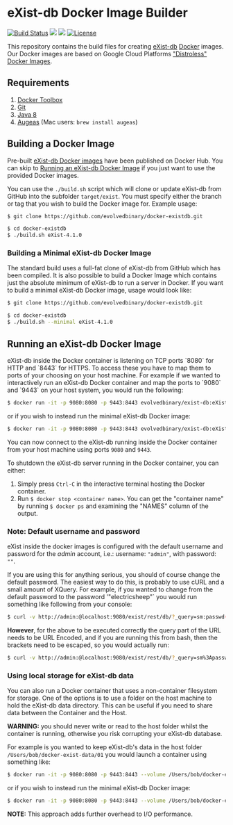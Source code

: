 # eXist-db Docker Image Builder

[![Build Status](https://travis-ci.org/evolvedbinary/docker-existdb.svg?branch=master)](https://travis-ci.org/evolvedbinary/docker-existdb)
[![](https://images.microbadger.com/badges/version/evolvedbinary/exist-db.svg)](https://microbadger.com/images/evolvedbinary/exist-db "Get your own version badge on microbadger.com")
[![](https://images.microbadger.com/badges/image/evolvedbinary/exist-db.svg)](https://microbadger.com/images/evolvedbinary/exist-db "Get your own image badge on microbadger.com")
[![License](https://img.shields.io/badge/license-AGPL%203.0-blue.svg)](https://www.gnu.org/licenses/agpl-3.0.html)

This repository contains the build files for creating [eXist-db](https://www.exist-db.org) [Docker](https://docker.com) images. Our Docker images are based on Google Cloud Platforms ["Distroless" Docker Images](https://github.com/GoogleCloudPlatform/distroless).

## Requirements

1. [Docker Toolbox](https://www.docker.com/products/docker-toolbox)
2. [Git](https://git-scm.com/download)
3. [Java 8](http://www.oracle.com/technetwork/java/javase/downloads/index.html)
4. [Augeas](http://augeas.net/) (Mac users: `brew install augeas`)

## Building a Docker Image

Pre-built [eXist-db Docker images](http://docker.io/evolvedbinary/exist-db) have been published on Docker Hub. You can skip to [Running an eXist-db Docker Image](#running) if you just want to use the provided Docker images.

You can use the `./build.sh` script which will clone or update eXist-db from GitHub into the subfolder `target/exist`. You must specify either the branch or tag that you wish to build the Docker image for. Example usage:

```bash
$ git clone https://github.com/evolvedbinary/docker-existdb.git

$ cd docker-existdb
$ ./build.sh eXist-4.1.0
```

### Building a Minimal eXist-db Docker Image

The standard build uses a full-fat clone of eXist-db from GitHub which has been compiled. It is also possible to build a Docker Image which contains just the absolute minimum of eXist-db to run a server in Docker. If you want to build a minimal eXist-db Docker image, usage would look like:

```bash
$ git clone https://github.com/evolvedbinary/docker-existdb.git

$ cd docker-existdb
$ ./build.sh --minimal eXist-4.1.0
```

## Running an eXist-db Docker Image

<a name="running"/>
eXist-db inside the Docker container is listening on TCP ports `8080` for HTTP and `8443` for HTTPS. To access these you have to map them to ports of your choosing on your host machine. For example if we wanted to interactively run an eXist-db Docker container and map the ports to `9080` and `9443` on your host system, you would run the following:


```bash
$ docker run -it -p 9080:8080 -p 9443:8443 evolvedbinary/exist-db:eXist-4.1.0
```

or if you wish to instead run the minimal eXist-db Docker image:

```bash
$ docker run -it -p 9080:8080 -p 9443:8443 evolvedbinary/exist-db:eXist-4.1.0-minimal
```

You can now connect to the eXist-db running inside the Docker container from your host machine using ports `9080` and `9443`.

To shutdown the eXist-db server running in the Docker container, you can either: 

1. Simply press `Ctrl-C` in the interactive terminal hosting the Docker container.
2. Run `$ docker stop <container name>`. You can get the "container name" by running `$ docker ps` and examining the "NAMES" column of the output. 

### Note: Default username and password

eXist inside the docker images is configured with the default username and password for the *admin* account, i.e.: username: `"admin"`, with password: `""`.

If you are using this for anything serious, you should of course change the default password. The easiest way to do this, is probably to use cURL and a small amount of XQuery. For example, if you wanted to change from the default password to the password '"electricsheep"` you would run something like following from your console:

```bash
$ curl -v http://admin:@localhost:9080/exist/rest/db/?_query=sm:passwd("admin", "electricsheep")
```

**However**, for the above to be executed correctly the query part of the URL needs to be URL Encoded, and if you are running this from bash, then the brackets need to be escaped, so you would actually run:

```bash
$ curl -v http://admin:@localhost:9080/exist/rest/db/?_query=sm%3Apasswd\(%22admin%22%2C%20%22electricsheep%22\)
```

### Using local storage for eXist-db data

You can also run a Docker container that uses a non-container filesystem for storage. One of the options is to use a folder on the host machine to hold the eXist-db data directory.
This can be useful if you need to share data between the Container and the Host.

**WARNING:** you should never write or read to the host folder whilst the container is running, otherwise you risk corrupting your eXist-db database.

For example is you wanted to keep eXist-db's data in the host folder `/Users/bob/docker-exist-data/01` you would launch a container using something like:

```bash
$ docker run -it -p 9080:8080 -p 9443:8443 --volume /Users/bob/docker-exist-data/01:/exist-data evolvedbinary/exist-db:eXist-4.1.0
```

or if you wish to instead run the minimal eXist-db Docker image:

```bash
$ docker run -it -p 9080:8080 -p 9443:8443 --volume /Users/bob/docker-exist-data/01:/exist-data evolvedbinary/exist-db:eXist-4.1.0-minimal
```


**NOTE:** This approach adds further overhead to I/O performance.


